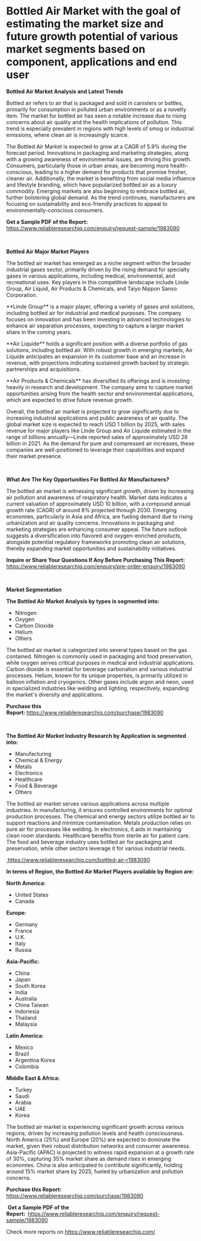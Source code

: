 <p><h1>Bottled Air Market with the goal of estimating the market size and future growth potential of various market segments based on component, applications and end user</h1></p><p><strong>Bottled Air Market Analysis and Latest Trends</strong></p>
<p><p>Bottled air refers to air that is packaged and sold in canisters or bottles, primarily for consumption in polluted urban environments or as a novelty item. The market for bottled air has seen a notable increase due to rising concerns about air quality and the health implications of pollution. This trend is especially prevalent in regions with high levels of smog or industrial emissions, where clean air is increasingly scarce.</p><p>The Bottled Air Market is expected to grow at a CAGR of 5.9% during the forecast period. Innovations in packaging and marketing strategies, along with a growing awareness of environmental issues, are driving this growth. Consumers, particularly those in urban areas, are becoming more health-conscious, leading to a higher demand for products that promise fresher, cleaner air. Additionally, the market is benefiting from social media influence and lifestyle branding, which have popularized bottled air as a luxury commodity. Emerging markets are also beginning to embrace bottled air, further bolstering global demand. As the trend continues, manufacturers are focusing on sustainability and eco-friendly practices to appeal to environmentally-conscious consumers.</p></p>
<p><strong>Get a Sample PDF of the Report:&nbsp;</strong> <a href="https://www.reliableresearchiq.com/enquiry/request-sample/1983090?utm_campaign=3381&utm_medium=2&utm_source=Github&utm_content=ia&utm_term=01042025&utm_id=bottled-air">https://www.reliableresearchiq.com/enquiry/request-sample/1983090</a></p>
<p>&nbsp;</p>
<p><strong>Bottled Air Major Market Players</strong></p>
<p><p>The bottled air market has emerged as a niche segment within the broader industrial gases sector, primarily driven by the rising demand for specialty gases in various applications, including medical, environmental, and recreational uses. Key players in this competitive landscape include Linde Group, Air Liquid, Air Products & Chemicals, and Taiyo Nippon Sanso Corporation.</p><p>**Linde Group** is a major player, offering a variety of gases and solutions, including bottled air for industrial and medical purposes. The company focuses on innovation and has been investing in advanced technologies to enhance air separation processes, expecting to capture a larger market share in the coming years. </p><p>**Air Liquide** holds a significant position with a diverse portfolio of gas solutions, including bottled air. With robust growth in emerging markets, Air Liquide anticipates an expansion in its customer base and an increase in revenue, with projections indicating sustained growth backed by strategic partnerships and acquisitions.</p><p>**Air Products & Chemicals** has diversified its offerings and is investing heavily in research and development. The company aims to capture market opportunities arising from the health sector and environmental applications, which are expected to drive future revenue growth.</p><p>Overall, the bottled air market is projected to grow significantly due to increasing industrial applications and public awareness of air quality. The global market size is expected to reach USD 1 billion by 2025, with sales revenue for major players like Linde Group and Air Liquide estimated in the range of billions annually—Linde reported sales of approximately USD 28 billion in 2021. As the demand for pure and compressed air increases, these companies are well-positioned to leverage their capabilities and expand their market presence.</p></p>
<p>&nbsp;</p>
<p><strong>What Are The Key Opportunities For Bottled Air Manufacturers?</strong></p>
<p><p>The bottled air market is witnessing significant growth, driven by increasing air pollution and awareness of respiratory health. Market data indicates a current valuation of approximately USD 10 billion, with a compound annual growth rate (CAGR) of around 8% projected through 2030. Emerging economies, particularly in Asia and Africa, are fueling demand due to rising urbanization and air quality concerns. Innovations in packaging and marketing strategies are enhancing consumer appeal. The future outlook suggests a diversification into flavored and oxygen-enriched products, alongside potential regulatory frameworks promoting clean air solutions, thereby expanding market opportunities and sustainability initiatives.</p></p>
<p><strong>Inquire or Share Your Questions If Any Before Purchasing This Report:</strong> <a href="https://www.reliableresearchiq.com/enquiry/pre-order-enquiry/1983090?utm_campaign=3381&utm_medium=2&utm_source=Github&utm_content=ia&utm_term=01042025&utm_id=bottled-air">https://www.reliableresearchiq.com/enquiry/pre-order-enquiry/1983090</a></p>
<p>&nbsp;</p>
<p><strong>Market Segmentation</strong></p>
<p><strong>The Bottled Air Market Analysis by types is segmented into:</strong></p>
<p><ul><li>Nitrogen</li><li>Oxygen</li><li>Carbon Dioxide</li><li>Helium</li><li>Others</li></ul></p>
<p><p>The bottled air market is categorized into several types based on the gas contained. Nitrogen is commonly used in packaging and food preservation, while oxygen serves critical purposes in medical and industrial applications. Carbon dioxide is essential for beverage carbonation and various industrial processes. Helium, known for its unique properties, is primarily utilized in balloon inflation and cryogenics. Other gases include argon and neon, used in specialized industries like welding and lighting, respectively, expanding the market's diversity and applications.</p></p>
<p><strong>Purchase this Report:&nbsp;</strong><a href="https://www.reliableresearchiq.com/purchase/1983090?utm_campaign=3381&utm_medium=2&utm_source=Github&utm_content=ia&utm_term=01042025&utm_id=bottled-air">https://www.reliableresearchiq.com/purchase/1983090</a></p>
<p>&nbsp;</p>
<p><strong>The Bottled Air Market Industry Research by Application is segmented into:</strong></p>
<p><ul><li>Manufacturing</li><li>Chemical & Energy</li><li>Metals</li><li>Electronics</li><li>Healthcare</li><li>Food & Beverage</li><li>Others</li></ul></p>
<p><p>The bottled air market serves various applications across multiple industries. In manufacturing, it ensures controlled environments for optimal production processes. The chemical and energy sectors utilize bottled air to support reactions and minimize contamination. Metals production relies on pure air for processes like welding. In electronics, it aids in maintaining clean room standards. Healthcare benefits from sterile air for patient care. The food and beverage industry uses bottled air for packaging and preservation, while other sectors leverage it for various industrial needs.</p></p>
<p><a href="https://www.reliableresearchiq.com/bottled-air-r1983090?utm_campaign=3381&utm_medium=2&utm_source=Github&utm_content=ia&utm_term=01042025&utm_id=bottled-air">&nbsp;https://www.reliableresearchiq.com/bottled-air-r1983090</a></p>
<p><strong>In terms of Region, the Bottled Air Market Players available by Region are:</strong></p>
<p>
    <p> <strong> North America: </strong>
        <ul>
            <li>United States</li>
            <li>Canada</li>
        </ul>
        </p> 
    <p> <strong> Europe: </strong>
        <ul>
            <li>Germany</li>
            <li>France</li>
            <li>U.K.</li>
            <li>Italy</li>
            <li>Russia</li>
        </ul>
        </p> 
    <p> <strong> Asia-Pacific: </strong>
        <ul>
            <li>China</li>
            <li>Japan</li>
            <li>South Korea</li>
            <li>India</li>
            <li>Australia</li>
            <li>China Taiwan</li>
            <li>Indonesia</li>
            <li>Thailand</li>
            <li>Malaysia</li>
        </ul>
        </p> 
    <p> <strong> Latin America: </strong>
        <ul>
            <li>Mexico</li>
            <li>Brazil</li>
            <li>Argentina Korea</li>
            <li>Colombia</li>
        </ul>
        </p> 
    <p> <strong> Middle East & Africa: </strong>
        <ul>
            <li>Turkey</li>
            <li>Saudi</li>
            <li>Arabia</li>
            <li>UAE</li>
            <li>Korea</li>
        </ul>
    </p>
    </p>
<p><p>The bottled air market is experiencing significant growth across various regions, driven by increasing pollution levels and health consciousness. North America (25%) and Europe (20%) are expected to dominate the market, given their robust distribution networks and consumer awareness. Asia-Pacific (APAC) is projected to witness rapid expansion at a growth rate of 30%, capturing 35% market share as demand rises in emerging economies. China is also anticipated to contribute significantly, holding around 15% market share by 2025, fueled by urbanization and pollution concerns.</p></p>
<p><strong>Purchase this Report: </strong><a href="https://www.reliableresearchiq.com/purchase/1983090?utm_campaign=3381&utm_medium=2&utm_source=Github&utm_content=ia&utm_term=01042025&utm_id=bottled-air">https://www.reliableresearchiq.com/purchase/1983090</a></p>
<p>&nbsp;<strong>Get a Sample PDF of the Report:&nbsp;&nbsp;</strong><a href="https://www.reliableresearchiq.com/enquiry/request-sample/1983090?utm_campaign=3381&utm_medium=2&utm_source=Github&utm_content=ia&utm_term=01042025&utm_id=bottled-air">https://www.reliableresearchiq.com/enquiry/request-sample/1983090</a></p>
<p><strong></strong></p>
<p>Check more reports on <a href="https://www.reliableresearchiq.com/?utm_campaign=3381&utm_medium=2&utm_source=Github&utm_content=ia&utm_term=01042025&utm_id=bottled-air">https://www.reliableresearchiq.com/</a></p>